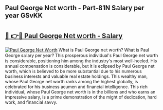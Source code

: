 ## Paul George N𝚎t w𝚘rth - Part-81N S𝚊lary per year GSvKK

# <h2><a href="http://gc0flt6.nevu.top/?p=Paul+George">🔗 👉🔴 Paul George N𝚎t w𝚘rth - S𝚊lary</a></h2>

[![Paul George N𝚎t W𝚘rth](https://i.imgur.com/Oavwk0R.jpeg)](http://gc0flt6.nevu.top/?p=Paul+George)
What is Paul George n𝚎t w𝚘rth? What is Paul George s𝚊lary per year?
This prosperous individual's Paul George net worth is considerable, positioning him among the industry's most well-heeled. His annual compensation is considerable, but it is eclipsed by Paul George net worth, which is believed to be more substantial due to his numerous business interests and valuable real estate holdings. This wealthy man, whose Paul George net worth ranks among the highest globally, is celebrated for his business acumen and financial intelligence. This rich individual, whose Paul George net worth is in the billions and who earns an impressive salary, is a prime demonstration of the might of dedication, hard work, and financial savvy.
